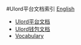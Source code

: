 #Ulord平台文档索引
[English](ReadMe.md)

- [Ulord平台文档](ulord_pass_zh.md)
- [Ulord钱包文档](ulord_wallet_zh.md)
- [Vocabulary](vocabulary.md)
